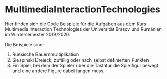# MultimediaInteractionTechnologies


Hier finden sich die Code Beispiele für die Aufgaben aus dem Kurs Multimedia Interaction Technologies der Universität Brasov und Rumänien im Wintersemester 2019/2020.

Die Beispiele sind:

1. Russische Bauernmultiplikation
2. Siespinski Dreieck, zufällig oder nach selbst definierten Punkten
3. Ein Spiel, bei dem der Spieler über die Tastatur die Spielfigur bewegt und eine andere Figure dabei fangen muss.
